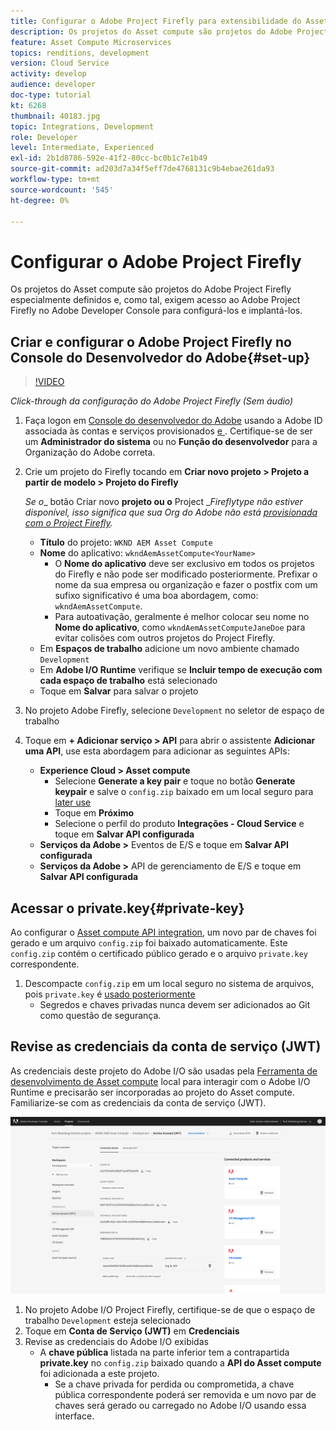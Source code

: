 ```yaml
---
title: Configurar o Adobe Project Firefly para extensibilidade do Asset compute
description: Os projetos do Asset compute são projetos do Adobe Project Firefly especialmente definidos e, como tal, exigem acesso ao Adobe Project Firefly no Adobe Developer Console para configurá-los e implantá-los.
feature: Asset Compute Microservices
topics: renditions, development
version: Cloud Service
activity: develop
audience: developer
doc-type: tutorial
kt: 6268
thumbnail: 40183.jpg
topic: Integrations, Development
role: Developer
level: Intermediate, Experienced
exl-id: 2b1d8786-592e-41f2-80cc-bc0b1c7e1b49
source-git-commit: ad203d7a34f5eff7de4768131c9b4ebae261da93
workflow-type: tm+mt
source-wordcount: '545'
ht-degree: 0%

---
```


# Configurar o Adobe Project Firefly

Os projetos do Asset compute são projetos do Adobe Project Firefly especialmente definidos e, como tal, exigem acesso ao Adobe Project Firefly no Adobe Developer Console para configurá-los e implantá-los.

## Criar e configurar o Adobe Project Firefly no Console do Desenvolvedor do Adobe{#set-up}

>[!VIDEO](https://video.tv.adobe.com/v/40183/?quality=12&learn=on)

_Click-through da configuração do Adobe Project Firefly (Sem áudio)_

1. Faça logon em [Console do desenvolvedor do Adobe](https://console.adobe.io) usando a Adobe ID associada às contas e serviços provisionados [e ](./accounts-and-services.md). Certifique-se de ser um __Administrador do sistema__ ou no __Função do desenvolvedor__ para a Organização do Adobe correta.
1. Crie um projeto do Firefly tocando em __Criar novo projeto > Projeto a partir de modelo > Projeto do Firefly__

   _Se o__ botão Criar novo __projeto ou o__ Project __Fireflytype não estiver disponível, isso significa que sua Org do Adobe não está  [provisionada com o Project Firefly](#request-adobe-project-firefly)._

   + __Título__ do projeto:  `WKND AEM Asset Compute`
   + __Nome__ do aplicativo:  `wkndAemAssetCompute<YourName>`
      + O __Nome do aplicativo__ deve ser exclusivo em todos os projetos do Firefly e não pode ser modificado posteriormente. Prefixar o nome da sua empresa ou organização e fazer o postfix com um sufixo significativo é uma boa abordagem, como: `wkndAemAssetCompute`.
      + Para autoativação, geralmente é melhor colocar seu nome no __Nome do aplicativo__, como `wkndAemAssetComputeJaneDoe` para evitar colisões com outros projetos do Project Firefly.
   + Em __Espaços de trabalho__ adicione um novo ambiente chamado `Development`
   + Em __Adobe I/O Runtime__ verifique se __Incluir tempo de execução com cada espaço de trabalho__ está selecionado
   + Toque em __Salvar__ para salvar o projeto
1. No projeto Adobe Firefly, selecione `Development` no seletor de espaço de trabalho
1. Toque em __+ Adicionar serviço > API__ para abrir o assistente __Adicionar uma API__, use esta abordagem para adicionar as seguintes APIs:

   + __Experience Cloud > Asset compute__
      + Selecione __Generate a key pair__ e toque no botão __Generate keypair__ e salve o `config.zip` baixado em um local seguro para [later use](#private-key)
      + Toque em __Próximo__
      + Selecione o perfil do produto __Integrações - Cloud Service__ e toque em __Salvar API configurada__
   + __Serviços da Adobe >__ Eventos de E/S e toque em  __Salvar API configurada__
   + __Serviços da Adobe >__ API de gerenciamento de E/S e toque em  __Salvar API configurada__

## Acessar o private.key{#private-key}

Ao configurar o [Asset compute API integration](#set-up), um novo par de chaves foi gerado e um arquivo `config.zip` foi baixado automaticamente. Este `config.zip` contém o certificado público gerado e o arquivo `private.key` correspondente.

1. Descompacte `config.zip` em um local seguro no sistema de arquivos, pois `private.key` é [usado posteriormente](../develop/environment-variables.md)
   + Segredos e chaves privadas nunca devem ser adicionados ao Git como questão de segurança.

## Revise as credenciais da conta de serviço (JWT)

As credenciais deste projeto do Adobe I/O são usadas pela [Ferramenta de desenvolvimento de Asset compute](../develop/development-tool.md) local para interagir com o Adobe I/O Runtime e precisarão ser incorporadas ao projeto do Asset compute. Familiarize-se com as credenciais da conta de serviço (JWT).

![Credenciais da conta do serviço de desenvolvedor do Adobe](./assets/firefly/service-account.png)

1. No projeto Adobe I/O Project Firefly, certifique-se de que o espaço de trabalho `Development` esteja selecionado
1. Toque em __Conta de Serviço (JWT)__ em __Credenciais__
1. Revise as credenciais do Adobe I/O exibidas
   + A __chave pública__ listada na parte inferior tem a contrapartida __private.key__ no `config.zip` baixado quando a __API do Asset compute__ foi adicionada a este projeto.
      + Se a chave privada for perdida ou comprometida, a chave pública correspondente poderá ser removida e um novo par de chaves será gerado ou carregado no Adobe I/O usando essa interface.
